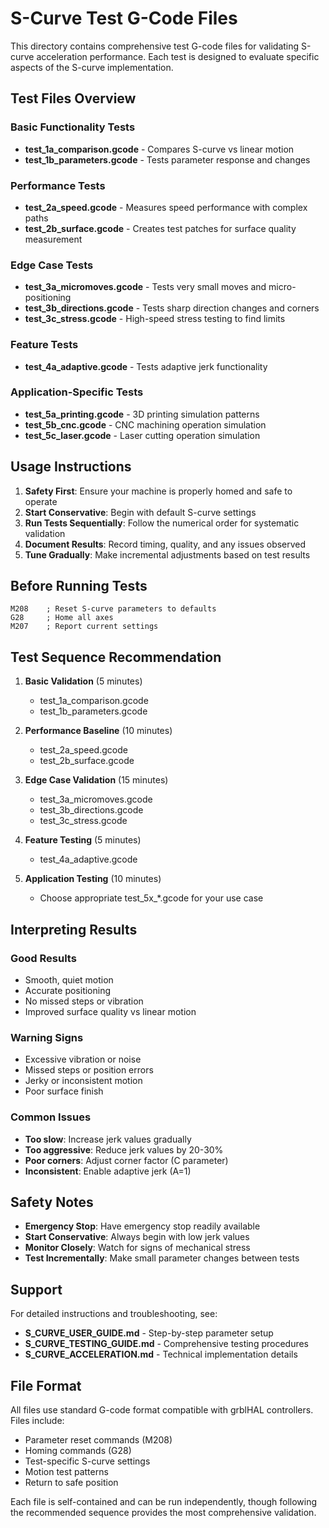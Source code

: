 # S-Curve Test G-Code Files

This directory contains comprehensive test G-code files for validating S-curve acceleration performance. Each test is designed to evaluate specific aspects of the S-curve implementation.

## Test Files Overview

### Basic Functionality Tests
- **test_1a_comparison.gcode** - Compares S-curve vs linear motion
- **test_1b_parameters.gcode** - Tests parameter response and changes

### Performance Tests  
- **test_2a_speed.gcode** - Measures speed performance with complex paths
- **test_2b_surface.gcode** - Creates test patches for surface quality measurement

### Edge Case Tests
- **test_3a_micromoves.gcode** - Tests very small moves and micro-positioning
- **test_3b_directions.gcode** - Tests sharp direction changes and corners
- **test_3c_stress.gcode** - High-speed stress testing to find limits

### Feature Tests
- **test_4a_adaptive.gcode** - Tests adaptive jerk functionality

### Application-Specific Tests
- **test_5a_printing.gcode** - 3D printing simulation patterns
- **test_5b_cnc.gcode** - CNC machining operation simulation
- **test_5c_laser.gcode** - Laser cutting operation simulation

## Usage Instructions

1. **Safety First**: Ensure your machine is properly homed and safe to operate
2. **Start Conservative**: Begin with default S-curve settings
3. **Run Tests Sequentially**: Follow the numerical order for systematic validation
4. **Document Results**: Record timing, quality, and any issues observed
5. **Tune Gradually**: Make incremental adjustments based on test results

## Before Running Tests

```gcode
M208    ; Reset S-curve parameters to defaults
G28     ; Home all axes
M207    ; Report current settings
```

## Test Sequence Recommendation

1. **Basic Validation** (5 minutes)
   - test_1a_comparison.gcode
   - test_1b_parameters.gcode

2. **Performance Baseline** (10 minutes)
   - test_2a_speed.gcode
   - test_2b_surface.gcode

3. **Edge Case Validation** (15 minutes)
   - test_3a_micromoves.gcode
   - test_3b_directions.gcode
   - test_3c_stress.gcode

4. **Feature Testing** (5 minutes)
   - test_4a_adaptive.gcode

5. **Application Testing** (10 minutes)
   - Choose appropriate test_5x_*.gcode for your use case

## Interpreting Results

### Good Results
- Smooth, quiet motion
- Accurate positioning
- No missed steps or vibration
- Improved surface quality vs linear motion

### Warning Signs
- Excessive vibration or noise
- Missed steps or position errors
- Jerky or inconsistent motion
- Poor surface finish

### Common Issues
- **Too slow**: Increase jerk values gradually
- **Too aggressive**: Reduce jerk values by 20-30%
- **Poor corners**: Adjust corner factor (C parameter)
- **Inconsistent**: Enable adaptive jerk (A=1)

## Safety Notes

- **Emergency Stop**: Have emergency stop readily available
- **Start Conservative**: Always begin with low jerk values
- **Monitor Closely**: Watch for signs of mechanical stress
- **Test Incrementally**: Make small parameter changes between tests

## Support

For detailed instructions and troubleshooting, see:
- **S_CURVE_USER_GUIDE.md** - Step-by-step parameter setup
- **S_CURVE_TESTING_GUIDE.md** - Comprehensive testing procedures
- **S_CURVE_ACCELERATION.md** - Technical implementation details

## File Format

All files use standard G-code format compatible with grblHAL controllers. Files include:
- Parameter reset commands (M208)
- Homing commands (G28)  
- Test-specific S-curve settings
- Motion test patterns
- Return to safe position

Each file is self-contained and can be run independently, though following the recommended sequence provides the most comprehensive validation.